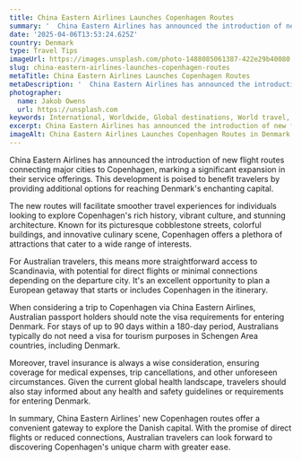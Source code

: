 ```yaml
---
title: China Eastern Airlines Launches Copenhagen Routes
summary: '  China Eastern Airlines has announced the introduction of new flight routes connecting major cities to Copenhagen, marking a significant expansion in t...'
date: '2025-04-06T13:53:24.625Z'
country: Denmark
type: Travel Tips
imageUrl: https://images.unsplash.com/photo-1488085061387-422e29b40080
slug: china-eastern-airlines-launches-copenhagen-routes
metaTitle: China Eastern Airlines Launches Copenhagen Routes
metaDescription: '  China Eastern Airlines has announced the introduction of new flight routes connecting major cities to Copenhagen, marking a significant expansion in t...'
photographer:
  name: Jakob Owens
  url: https://unsplash.com
keywords: International, Worldwide, Global destinations, World travel, Destinations, Places to visit, Travel guide, Vacation spots, Best places, Hidden gems, Travel tips, Must visit, Budget travel, Luxury travel, Adventure travel
excerpt: China Eastern Airlines has announced the introduction of new flight routes connecting major cities to Copenhagen, marking a significant expansion... Explore ...
imageAlt: China Eastern Airlines Launches Copenhagen Routes in Denmark - Travel Tips Guide | Photo by Jakob Owens
---
```


China Eastern Airlines has announced the introduction of new flight routes connecting major cities to Copenhagen, marking a significant expansion in their service offerings. This development is poised to benefit travelers by providing additional options for reaching Denmark's enchanting capital.

The new routes will facilitate smoother travel experiences for individuals looking to explore Copenhagen's rich history, vibrant culture, and stunning architecture. Known for its picturesque cobblestone streets, colorful buildings, and innovative culinary scene, Copenhagen offers a plethora of attractions that cater to a wide range of interests.

For Australian travelers, this means more straightforward access to Scandinavia, with potential for direct flights or minimal connections depending on the departure city. It's an excellent opportunity to plan a European getaway that starts or includes Copenhagen in the itinerary.

When considering a trip to Copenhagen via China Eastern Airlines, Australian passport holders should note the visa requirements for entering Denmark. For stays of up to 90 days within a 180-day period, Australians typically do not need a visa for tourism purposes in Schengen Area countries, including Denmark.

Moreover, travel insurance is always a wise consideration, ensuring coverage for medical expenses, trip cancellations, and other unforeseen circumstances. Given the current global health landscape, travelers should also stay informed about any health and safety guidelines or requirements for entering Denmark.

In summary, China Eastern Airlines' new Copenhagen routes offer a convenient gateway to explore the Danish capital. With the promise of direct flights or reduced connections, Australian travelers can look forward to discovering Copenhagen's unique charm with greater ease.
